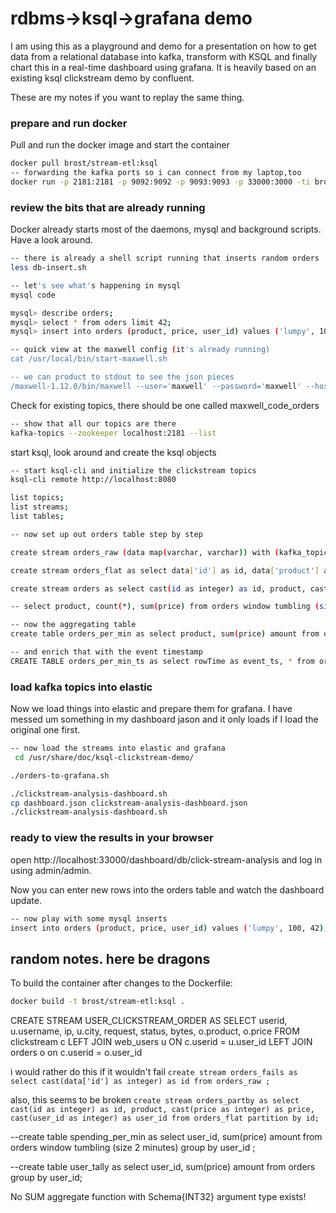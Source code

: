 # rdbms->ksql->grafana demo

I am using this as a playground and demo for a presentation on how to get data from a relational database into kafka, transform with KSQL and finally chart this in a real-time dashboard using grafana. It is heavily based on an existing ksql clickstream demo by confluent.

These are my notes if you want to replay the same thing.

### prepare and run docker
Pull and run the docker image and start the container

``` sh 
docker pull brost/stream-etl:ksql
-- forwarding the kafka ports so i can connect from my laptop,too
docker run -p 2181:2181 -p 9092:9092 -p 9093:9093 -p 33000:3000 -ti brost/stream-etl:ksql bash
```

### review the bits that are already running
Docker already starts most of the daemons, mysql and background scripts. Have a look around.

``` sh
-- there is already a shell script running that inserts random orders
less db-insert.sh

-- let's see what's happening in mysql
mysql code

mysql> describe orders;
mysql> select * from oders limit 42;
mysql> insert into orders (product, price, user_id) values ('lumpy', 100, 42);

-- quick view at the maxwell config (it's already running)
cat /usr/local/bin/start-maxwell.sh

-- we can product to stdout to see the json pieces
/maxwell-1.12.0/bin/maxwell --user='maxwell' --password='maxwell' --host='127.0.0.1' --producer=stdout
```

Check for existing topics, there should be one called maxwell_code_orders

``` sh
-- show that all our topics are there
kafka-topics --zookeeper localhost:2181 --list
```

start ksql, look around and create the ksql objects
``` sh
-- start ksql-cli and initialize the clickstream topics
ksql-cli remote http://localhost:8080

list topics;
list streams;
list tables;

-- now set up out orders table step by step

create stream orders_raw (data map(varchar, varchar)) with (kafka_topic = 'maxwell_code_orders', value_format = 'JSON');

create stream orders_flat as select data['id'] as id, data['product'] as product, data['price'] as price, data['user_id'] as user_id from orders_raw;

create stream orders as select cast(id as integer) as id, product, cast(price as bigint) as price, cast(user_id as integer) as user_id from orders_flat;

-- select product, count(*), sum(price) from orders window tumbling (size 15 seconds) group by product;

-- now the aggregating table
create table orders_per_min as select product, sum(price) amount from orders window hopping (size 60 seconds, advance by 15 seconds) group by product;

-- and enrich that with the event timestamp
CREATE TABLE orders_per_min_ts as select rowTime as event_ts, * from orders_per_min;
```

### load kafka topics into elastic
Now we load things into elastic and prepare them for grafana. I have messed um something in my dashboard jason and it only loads if I load the original one first. 

``` sh
-- now load the streams into elastic and grafana
 cd /usr/share/doc/ksql-clickstream-demo/

./orders-to-grafana.sh

./clickstream-analysis-dashboard.sh
cp dashboard.json clickstream-analysis-dashboard.json
./clickstream-analysis-dashboard.sh
```

### ready to view the results in your browser

open http://localhost:33000/dashboard/db/click-stream-analysis and log in using admin/admin.

Now you can enter new rows into the orders table and watch the dashboard update.

``` sh
-- now play with some mysql inserts
insert into orders (product, price, user_id) values ('lumpy', 100, 42);
```

## random notes. here be dragons
To build the container after changes to the Dockerfile:

``` sh
docker build -t brost/stream-etl:ksql .
```

CREATE STREAM USER_CLICKSTREAM_ORDER AS SELECT userid, u.username, ip, u.city, request, status, bytes, o.product, o.price FROM clickstream c LEFT JOIN web_users u ON c.userid = u.user_id LEFT JOIN orders o on c.userid = o.user_id

i would rather do this if it wouldn't fail
```create stream orders_fails as select cast(data['id'] as integer) as id from orders_raw ;```

also, this seems to be broken
```create stream orders_partby as select cast(id as integer) as id, product, cast(price as integer) as price, cast(user_id as integer) as user_id from orders_flat partition by id;```

--create table spending_per_min as select user_id, sum(price) amount from orders window tumbling (size 2 minutes) group by user_id ;

--create table user_tally as select user_id, sum(price) amount from orders group by user_id;

No SUM aggregate function with Schema{INT32}  argument type exists!
